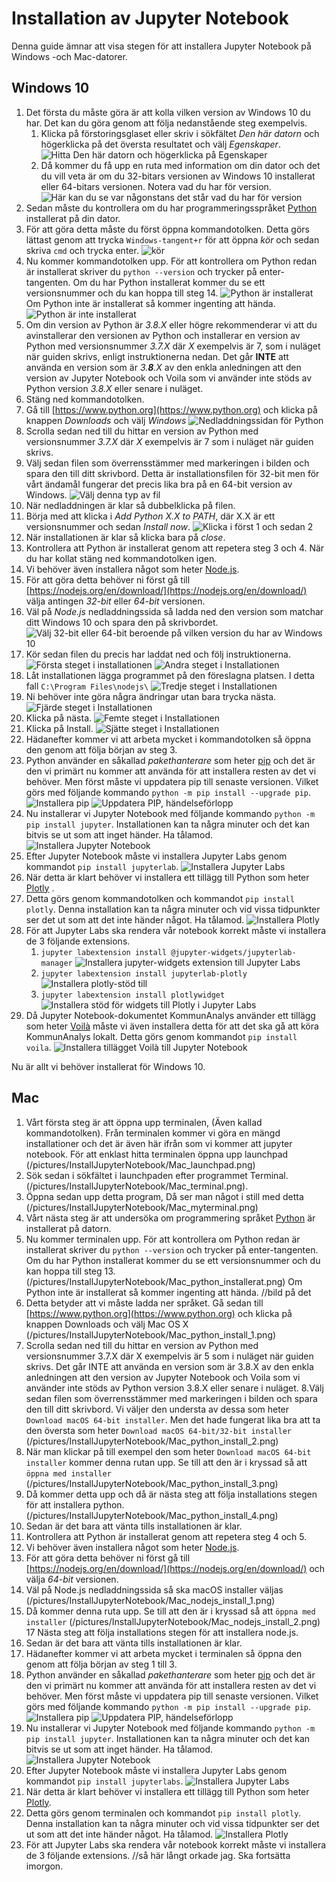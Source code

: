# Installation av Jupyter Notebook

Denna guide ämnar att visa stegen för att installera Jupyter Notebook på Windows -och Mac-datorer.

## Windows 10

1. Det första du måste göra är att kolla vilken version av Windows 10 du har. Det kan du göra genom att följa nedanstående steg exempelvis.
	1. Klicka på förstoringsglaset eller skriv i sökfältet *Den här datorn* och högerklicka på det översta resultatet och välj *Egenskaper*. ![Hitta *Den här datorn* och högerklicka på *Egenskaper*](/pictures/InstallJupyterNotebook/Windows_4_1_DenHarDatorn.png)
	2. Då kommer du få upp en ruta med information om din dator och det du vill veta är om du 32-bitars versionen av Windows 10 installerat eller 64-bitars versionen. Notera vad du har för version. ![Här kan du se var någonstans det står vad du har för version](/pictures/InstallJupyterNotebook/Windows_4_2_WindowsVersion.png)	
2. Sedan måste du kontrollera om du har programmeringsspråket [Python](https://en.wikipedia.org/wiki/Python_(programming_language)) installerat på din dator.
3. För att göra detta måste du först öppna kommandotolken. Detta görs lättast genom att trycka `Windows-tangent+r` för att öppna *kör* och sedan skriva `cmd` och trycka enter. ![kör](/pictures/InstallJupyterNotebook/Windows_2_cmd.png)
4. Nu kommer kommandotolken upp. För att kontrollera om Python redan är installerat skriver du `python --version` och trycker på enter-tangenten. Om du har Python installerat kommer du se ett versionsnummer och du kan hoppa till steg 14. ![Python är installerat](/pictures/InstallJupyterNotebook/Windows_3_Python.png) Om Python inte är installerat så kommer ingenting att hända. ![Python är inte installerat](/pictures/InstallJupyterNotebook/Windows_3_EjPython.png)
5. Om din version av Python är *3.8.X* eller högre rekommenderar vi att du avinstallerar den versionen av Python och installerar en version av Python med versionsnummer *3.7.X* där *X* exempelvis är 7, som i nuläget när guiden skrivs, enligt instruktionerna nedan. Det går **INTE** att använda en version som är *3.**8**.X* av den enkla anledningen att den version av Jupyter Notebook och Voila som vi använder inte stöds av Python version *3.8.X* eller senare i nuläget.
6. Stäng ned kommandotolken.
7. Gå till [https://www.python.org](https://www.python.org) och klicka på knappen *Downloads* och välj *Windows* ![Nedladdningssidan för Python](/pictures/InstallJupyterNotebook/Windows_5_PythonDownload.png)
8. Scrolla sedan ned till du hittar en version av Python med versionsnummer *3.7.X* där *X* exempelvis är 7 som i nuläget när guiden skrivs.
9. Välj sedan filen som överrensstämmer med markeringen i bilden och spara den till ditt skrivbord. Detta är installationsfilen för 32-bit men för vårt ändamål fungerar det precis lika bra på en 64-bit version av Windows. ![Välj denna typ av fil](/pictures/InstallJupyterNotebook/Windows_7_PythonDownload2.png)
10. När nedladdningen är klar så dubbelklicka på filen.
11. Börja med att klicka i *Add Python X.X to PATH*, där X.X är ett versionsnummer och sedan *Install now*. ![Klicka i först 1 och sedan 2](/pictures/InstallJupyterNotebook/Windows_7_PythonInstall1.png)
12. När installationen är klar så klicka bara på *close*.
13. Kontrollera att Python är installerat genom att repetera steg 3 och 4. När du har kollat stäng ned kommandotolken igen.
14. Vi behöver även installera något som heter [Node.js](https://en.wikipedia.org/wiki/Node.js).
15. För att göra detta behöver ni först gå till [https://nodejs.org/en/download/](https://nodejs.org/en/download/) välja antingen *32-bit* eller *64-bit* versionen.	
16. Väl på *Node.js* nedladdningssida så ladda ned den version som matchar ditt Windows 10 och spara den på skrivbordet. ![Välj 32-bit eller 64-bit beroende på vilken version du har av Windows 10](/pictures/InstallJupyterNotebook/Windows_21_NodejsDownload.png)
17. Kör sedan filen du precis har laddat ned och följ instruktionerna. ![Första steget i installationen](/pictures/InstallJupyterNotebook/Windows_22_NodejsInstall1.png) ![Andra steget i Installationen](/pictures/InstallJupyterNotebook/Windows_23_NodejsInstall2.png)
18. Låt installationen lägga programmet på den föreslagna platsen. I detta fall `C:\Program Files\nodejs\` ![Tredje steget i Installationen](/pictures/InstallJupyterNotebook/Windows_24_NodejsInstall3.png)
19. Ni behöver inte göra några ändringar utan bara trycka nästa. ![Fjärde steget i Installationen](/pictures/InstallJupyterNotebook/Windows_25_NodejsInstall4.png)
20. Klicka på nästa. ![Femte steget i Installationen](/pictures/InstallJupyterNotebook/Windows_26_NodejsInstall5.png)
21. Klicka på Install. ![Sjätte steget i Installationen](/pictures/InstallJupyterNotebook/Windows_27_NodejsInstall6.png)
22. Hädanefter kommer vi att arbeta mycket i kommandotolken så öppna den genom att följa början av steg 3.
23. Python använder en såkallad *pakethanterare* som heter [pip](https://en.wikipedia.org/wiki/Pip_(package_manager)) och det är den vi primärt nu kommer att använda för att installera resten av det vi behöver. Men först måste vi uppdatera pip till senaste versionen. Vilket görs med följande kommando `python -m pip install --upgrade pip`. ![Installera pip](/pictures/InstallJupyterNotebook/Windows_10_PipInstall3.png) ![Uppdatera PIP, händelseförlopp](/pictures/InstallJupyterNotebook/Windows_11_PipInstall4.png)
24. Nu installerar vi Jupyter Notebook med följande kommando `python -m pip install jupyter`. Installationen kan ta några minuter och det kan bitvis se ut som att inget händer. Ha tålamod. ![Installera Jupyter Notebook](/pictures/InstallJupyterNotebook/Windows_19_Jupyter.png)
25. Efter Jupyter Notebook måste vi installera Jupyter Labs genom kommandot `pip install jupyterlab`. ![Installera Jupyter Labs](/pictures/InstallJupyterNotebook/Windows_29_JupyterLab.png)
26. När detta är klart behöver vi installera ett tillägg till Python som heter [Plotly](https://en.wikipedia.org/wiki/Plotly) .
27. Detta görs genom kommandotolken och kommandot `pip install plotly`. Denna installation kan ta några minuter och vid vissa tidpunkter ser det ut som att det inte händer något. Ha tålamod. ![Installera Plotly](/pictures/InstallJupyterNotebook/Windows_28_Plotly.png)
28. För att Jupyter Labs ska rendera vår notebook korrekt måste vi installera de 3 följande extensions.
	1. `jupyter labextension install @jupyter-widgets/jupyterlab-manager` ![Installera jupyter-widgets extension till Jupyter Labs](/pictures/InstallJupyterNotebook/Windows_31_JupyterLabExtension1.png)
	2. `jupyter labextension install jupyterlab-plotly` ![Installera plotly-stöd till ](/pictures/InstallJupyterNotebook/Windows_32_JupyterLabExtension2.png)
	3. `jupyter labextension install plotlywidget` ![Installera stöd för widgets till Plotly i Jupyter Labs](/pictures/InstallJupyterNotebook/Windows_33_JupyterLabExtension3.png)
29. Då Jupyter Notebook-dokumentet KommunAnalys använder ett tillägg som heter [Voilà](https://blog.jupyter.org/and-voil%C3%A0-f6a2c08a4a93) måste vi även installera detta för att det ska gå att köra KommunAnalys lokalt. Detta görs genom kommandot `pip install voila`. ![Installera tillägget Voilà till Jupyter Notebook](/pictures/InstallJupyterNotebook/Windows_20_Voila.png)

Nu är allt vi behöver installerat för Windows 10.


## Mac

1. Vårt första steg är att öppna upp terminalen, (Även kallad kommandotolken). Från terminalen kommer vi göra en mängd installationer och det är även här ifrån som vi kommer att jupyter notebook. För att enklast hitta terminalen öppna upp launchpad (/pictures/InstallJupyterNotebook/Mac_launchpad.png)
2. Sök sedan i sökfältet i launchpaden efter programmet Terminal. (/pictures/InstallJupyterNotebook/Mac_terminal.png). 
3. Öppna sedan upp detta program, Då ser man något i still med detta (/pictures/InstallJupyterNotebook/Mac_myterminal.png)
4. Vårt nästa steg är att undersöka om programmering språket [Python](https://en.wikipedia.org/wiki/Python_(programming_language)) är installerat på datorn. 
5. Nu kommer terminalen upp. För att kontrollera om Python redan är installerat skriver du `python --version` och trycker på enter-tangenten. Om du har Python installerat kommer du se ett versionsnummer och du kan hoppa till steg 13. (/pictures/InstallJupyterNotebook/Mac_python_installerat.png)
Om Python inte är installerat så kommer ingenting att hända. //bild på det 
6. Detta betyder att vi måste ladda ner språket. Gå sedan till [https://www.python.org](https://www.python.org) och klicka på knappen Downloads och välj Mac OS X (/pictures/InstallJupyterNotebook/Mac_python_install_1.png) 
7. Scrolla sedan ned till du hittar en version av Python med versionsnummer 3.7.X där X exempelvis är 5 som i nuläget när guiden skrivs. Det går INTE att använda en version som är 3.8.X av den enkla anledningen att den version av Jupyter Notebook och Voila som vi använder inte stöds av Python version 3.8.X eller senare i nuläget. 
8.Välj sedan filen som överrensstämmer med markeringen i bilden och spara den till ditt skrivbord. Vi väljer den understa av dessa som heter `Download macOS 64-bit installer`. Men det hade fungerat lika bra att ta den översta som heter `Download macOS 64-bit/32-bit installer`  (/pictures/InstallJupyterNotebook/Mac_python_install_2.png)    
9. När man klickar på till exempel den som heter `Download macOS 64-bit installer` kommer denna rutan upp. Se till att den är i kryssad så att `öppna med installer` (/pictures/InstallJupyterNotebook/Mac_python_install_3.png)
10. Då kommer detta upp och då är nästa steg att följa installations stegen för att installera python. (/pictures/InstallJupyterNotebook/Mac_python_install_4.png)
11. Sedan är det bara att vänta tills installationen är klar. 
12. Kontrollera att Python är installerat genom att repetera steg 4 och 5.
13. Vi behöver även installera något som heter [Node.js](https://en.wikipedia.org/wiki/Node.js).
14. För att göra detta behöver ni först gå till [https://nodejs.org/en/download/](https://nodejs.org/en/download/) och välja *64-bit* versionen.
15. Väl på Node.js nedladdningssida så ska macOS installer väljas (/pictures/InstallJupyterNotebook/Mac_nodejs_install_1.png)
16. Då kommer denna ruta upp. Se till att den är i kryssad så att `öppna med installer` (/pictures/InstallJupyterNotebook/Mac_nodejs_install_2.png)
17 Nästa steg att följa installations stegen för att installera node.js.
18. Sedan är det bara att vänta tills installationen är klar. 
19. Hädanefter kommer vi att arbeta mycket i terminalen så öppna den genom att följa början av steg 1 till 3.
20. Python använder en såkallad *pakethanterare* som heter [pip](https://en.wikipedia.org/wiki/Pip_(package_manager)) och det är den vi primärt nu kommer att använda för att installera resten av det vi behöver. Men först måste vi uppdatera pip till senaste versionen. Vilket görs med följande kommando `python -m pip install --upgrade pip`. ![Installera pip](/pictures/InstallJupyterNotebook/Mac_pipupdate1.png) ![Uppdatera PIP, händelseförlopp](/pictures/InstallJupyterNotebook/Mac_pipupdate2.png)
21. Nu installerar vi Jupyter Notebook med följande kommando `python -m pip install jupyter`. Installationen kan ta några minuter och det kan bitvis se ut som att inget händer. Ha tålamod. ![Installera Jupyter Notebook](/pictures/InstallJupyterNotebook/Mac_jupyter_notebook.png)
22. Efter Jupyter Notebook måste vi installera Jupyter Labs genom kommandot `pip install jupyterlabs`. ![Installera Jupyter Labs](/pictures/InstallJupyterNotebook/Mac_juputer_lab.png)
23. När detta är klart behöver vi installera ett tillägg till Python som heter [Plotly](https://en.wikipedia.org/wiki/Plotly).
24. Detta görs genom terminalen och kommandot `pip install plotly`. Denna installation kan ta några minuter och vid vissa tidpunkter ser det ut som att det inte händer något. Ha tålamod. ![Installera Plotly](/pictures/InstallJupyterNotebook/Mac_Plotly_install.png)
25. För att Jupyter Labs ska rendera vår notebook korrekt måste vi installera de 3 följande extensions. 
//så här långt orkade jag. Ska fortsätta imorgon. 

